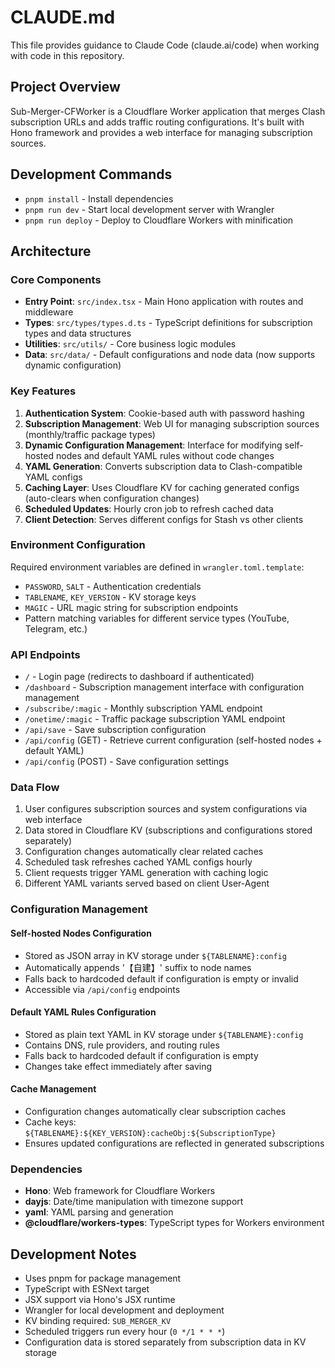 # CLAUDE.md

This file provides guidance to Claude Code (claude.ai/code) when working with code in this repository.

## Project Overview

Sub-Merger-CFWorker is a Cloudflare Worker application that merges Clash subscription URLs and adds traffic routing configurations. It's built with Hono framework and provides a web interface for managing subscription sources.

## Development Commands

- `pnpm install` - Install dependencies
- `pnpm run dev` - Start local development server with Wrangler
- `pnpm run deploy` - Deploy to Cloudflare Workers with minification

## Architecture

### Core Components

- **Entry Point**: `src/index.tsx` - Main Hono application with routes and middleware
- **Types**: `src/types/types.d.ts` - TypeScript definitions for subscription types and data structures
- **Utilities**: `src/utils/` - Core business logic modules
- **Data**: `src/data/` - Default configurations and node data (now supports dynamic configuration)

### Key Features

1. **Authentication System**: Cookie-based auth with password hashing
2. **Subscription Management**: Web UI for managing subscription sources (monthly/traffic package types)
3. **Dynamic Configuration Management**: Interface for modifying self-hosted nodes and default YAML rules without code changes
4. **YAML Generation**: Converts subscription data to Clash-compatible YAML configs
5. **Caching Layer**: Uses Cloudflare KV for caching generated configs (auto-clears when configuration changes)
6. **Scheduled Updates**: Hourly cron job to refresh cached data
7. **Client Detection**: Serves different configs for Stash vs other clients

### Environment Configuration

Required environment variables are defined in `wrangler.toml.template`:
- `PASSWORD`, `SALT` - Authentication credentials
- `TABLENAME`, `KEY_VERSION` - KV storage keys
- `MAGIC` - URL magic string for subscription endpoints
- Pattern matching variables for different service types (YouTube, Telegram, etc.)

### API Endpoints

- `/` - Login page (redirects to dashboard if authenticated)
- `/dashboard` - Subscription management interface with configuration management
- `/subscribe/:magic` - Monthly subscription YAML endpoint
- `/onetime/:magic` - Traffic package subscription YAML endpoint
- `/api/save` - Save subscription configuration
- `/api/config` (GET) - Retrieve current configuration (self-hosted nodes + default YAML)
- `/api/config` (POST) - Save configuration settings

### Data Flow

1. User configures subscription sources and system configurations via web interface
2. Data stored in Cloudflare KV (subscriptions and configurations stored separately)
3. Configuration changes automatically clear related caches
4. Scheduled task refreshes cached YAML configs hourly
5. Client requests trigger YAML generation with caching logic
6. Different YAML variants served based on client User-Agent

### Configuration Management

#### Self-hosted Nodes Configuration
- Stored as JSON array in KV storage under `${TABLENAME}:config`
- Automatically appends '【自建】' suffix to node names
- Falls back to hardcoded default if configuration is empty or invalid
- Accessible via `/api/config` endpoints

#### Default YAML Rules Configuration
- Stored as plain text YAML in KV storage under `${TABLENAME}:config`
- Contains DNS, rule providers, and routing rules
- Falls back to hardcoded default if configuration is empty
- Changes take effect immediately after saving

#### Cache Management
- Configuration changes automatically clear subscription caches
- Cache keys: `${TABLENAME}:${KEY_VERSION}:cacheObj:${SubscriptionType}`
- Ensures updated configurations are reflected in generated subscriptions

### Dependencies

- **Hono**: Web framework for Cloudflare Workers
- **dayjs**: Date/time manipulation with timezone support
- **yaml**: YAML parsing and generation
- **@cloudflare/workers-types**: TypeScript types for Workers environment

## Development Notes

- Uses pnpm for package management
- TypeScript with ESNext target
- JSX support via Hono's JSX runtime
- Wrangler for local development and deployment
- KV binding required: `SUB_MERGER_KV`
- Scheduled triggers run every hour (`0 */1 * * *`)
- Configuration data is stored separately from subscription data in KV storage